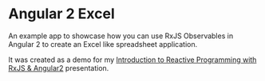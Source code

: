 # Angular 2 Excel

An example app to showcase how you can use RxJS Observables in Angular 2 to create an Excel like spreadsheet application.

It was created as a demo for my 
[Introduction to Reactive Programming with RxJS & Angular2](https://github.com/cvuorinen/reactive-programming-slides)
presentation.
